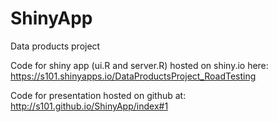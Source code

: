 # ShinyApp
Data products project

Code for shiny app (ui.R and server.R) hosted on shiny.io here: https://s101.shinyapps.io/DataProductsProject_RoadTesting

Code for presentation hosted on github at: http://s101.github.io/ShinyApp/index#1
